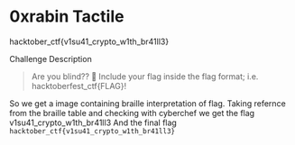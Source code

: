 # 0xrabin Tactile
hacktober_ctf{v1su41_crypto_w1th_br41ll3}

Challenge Description
>Are you blind?? 🤨
>Include your flag inside the flag format; i.e. hacktoberfest_ctf{FLAG}!

So we get a image containing braille interpretation of flag.
Taking refernce from the braille table and checking with cyberchef we get the flag
v1su41_crypto_w1th_br41ll3
And the final flag 
```hacktober_ctf{v1su41_crypto_w1th_br41ll3}```
